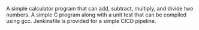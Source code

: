 A simple calculator program that can add, subtract, multiply, and divide two numbers.
A simple C program along with a unit test that can be compiled using gcc.
Jenkinsfile is provided for a simple CICD pipeline.
